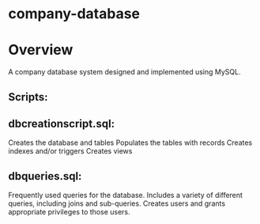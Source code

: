# company-database

# Overview

A company database system designed and implemented using MySQL.

## Scripts: 

## dbcreationscript.sql:
Creates the database and tables
Populates the tables with records
Creates indexes and/or triggers
Creates views

## dbqueries.sql:
Frequently used queries for the database. 
Includes a variety of different queries, including joins and sub-queries.
Creates users and grants appropriate privileges to those users.
